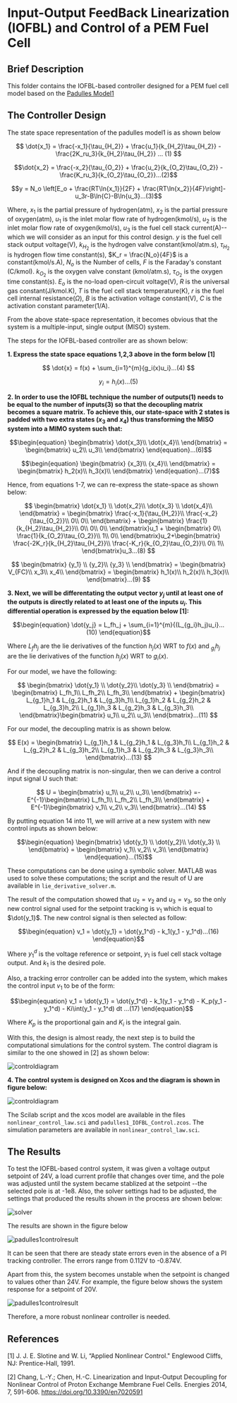# Input-Output FeedBack Linearization (IOFBL) and Control of a PEM Fuel Cell

## Brief Description
This folder contains the IOFBL-based controller designed for a PEM fuel cell model based on the [Padulles Model1](https://github.com/BoboyeOkeya/PEM_Fuel_Cell_Voltage_Control)

## The Controller Design

The state space representation of the padulles model1 is as shown below

$$    \dot{x_1} = \frac{-x_1}{\tau_{H_2}} + \frac{u_1}{k_{H_2}\tau_{H_2}} - \frac{2K_ru_3}{k_{H_2}\tau_{H_2}} ... (1)
$$

$$\dot{x_2} = \frac{-x_2}{\tau_{O_2}} + \frac{u_2}{k_{O_2}\tau_{O_2}} - \frac{K_ru_3}{k_{O_2}\tau_{O_2}}...(2)$$

$$y = N_o \left[E_o + \frac{RT\ln{x_1}}{2F} + \frac{RT\ln{x_2}}{4F}\right]-u_3r-B\ln{C}-B\ln{u_3}...(3)$$

Where, $x_1$ is the partial pressure of hydrogen(atm), $x_2$ is the partial pressure of oxygen(atm), $u_1$ is the inlet molar flow rate of hydrogen(kmol/s), $u_2$ is the inlet molar flow rate of oxygen(kmol/s), $u_3$ is the fuel cell stack current(A)--which we will consider as an input for this control design. $y$ is the fuel cell stack output voltage(V), $k_{H_2}$ is the hydrogen valve constant(kmol/atm.s), ${\tau_{H_2}}$ is hydrogen flow time constant(s), $K_r = \frac{N_o}{4F}$ is a constant(kmol/s.A), $N_o$ is the Number of cells, $F$ is the Faraday's constant (C/kmol). $k_{O_2}$ is the oxygen valve constant (kmol/atm.s), $\tau_{O_2}$ is the oxygen time constant(s). $E_o$ is the no-load open-circuit voltage(V), $R$ is the universal gas constant(J/kmol.K), $T$ is the fuel cell stack temperature(K), $r$ is the fuel cell internal resistance($\Omega$), $B$ is the activation voltage constant(V), $C$ is the activation constant parameter(1/A).

From the above state-space representation, it becomes obvious that the system is a multiple-input, single output (MISO) system.

The steps for the IOFBL-based controller are as shown below:

**1. Express the state space equations 1,2,3 above in the form below [1]**

$$
    \dot{x} = f(x) + \sum_{i=1}^{m}{g_i(x)u_i}...(4)
$$

$$    y_i = h_i(x)...(5)
$$

**2. In order to use the IOFBL technique the number of outputs(1) needs to be equal to the number of inputs(3) so that the decoupling matrix becomes a square matrix. To achieve this, our state-space with 2 states is padded with two extra states ($x_3$ and $x_4$) thus transforming the MISO system into a MIMO system such that:**

$$\begin{equation}
\begin{bmatrix}
  \dot{x_3}\\
  \dot{x_4}\\
\end{bmatrix} = \begin{bmatrix}
  u_2\\
  u_3\\
\end{bmatrix} 
\end{equation}...(6)$$

$$\begin{equation}
\begin{bmatrix}
    {x_3}\\
  {x_4}\\
\end{bmatrix} = \begin{bmatrix}
  h_2(x)\\
  h_3(x)\\
\end{bmatrix} 
\end{equation}...(7)$$


 Hence, from equations 1-7, we can re-express the state-space as shown below:

$$
\begin{bmatrix}
  \dot{x_1} \\
  \dot{x_2}\\
    \dot{x_3} \\
  \dot{x_4}\\
\end{bmatrix}  = \begin{bmatrix}
  \frac{-x_1}{\tau_{H_2}}\\
  \frac{-x_2}{\tau_{O_2}}\\
    0\\
  0\\
\end{bmatrix} + \begin{bmatrix}
  \frac{1}{k_{H_2}\tau_{H_2}}\\
  0\\
    0\\
  0\\
\end{bmatrix}u_1 + \begin{bmatrix}
 0\\
  \frac{1}{k_{O_2}\tau_{O_2}}\\
    1\\
  0\\
\end{bmatrix}u_2+\begin{bmatrix}
  \frac{-2K_r}{k_{H_2}\tau_{H_2}}\\
  \frac{-K_r}{k_{O_2}\tau_{O_2}}\\
    0\\
  1\\
\end{bmatrix}u_3...(8)
$$

$$
\begin{bmatrix}
  {y_1} \\
  {y_2}\\
    {y_3} \\
\end{bmatrix} = \begin{bmatrix}
  V_{FC}\\
  x_3\\
x_4\\
\end{bmatrix} = \begin{bmatrix}
h_1(x)\\
  h_2(x)\\
  h_3(x)\\
\end{bmatrix}...(9)
$$

**3. Next, we will be differentating the output vector $y_j$ until at least one of the outputs is directly related to at least one of the inputs $u_i$. This differential operation is expressed by the equation below [1]:**

$$\begin{equation}
    \dot{y_j} = L_fh_j + \sum_{i=1}^{m}{(L_{g_i}h_j)u_i}...(10)
\end{equation}$$

Where $L_fh_j$ are the lie derivatives of the function $h_j(x)$ WRT to $f(x)$ and $_{g_i}h_j$ are the lie derivatives of the function $h_j(x)$ WRT to $g_i(x)$.

For our model, we have the following:

$$
\begin{bmatrix}
  \dot{y_1} \\
  \dot{y_2}\\
    \dot{y_3} \\
\end{bmatrix}  = \begin{bmatrix}
  L_fh_1\\
  L_fh_2\\
    L_fh_3\\
\end{bmatrix} + \begin{bmatrix}
  L_{g_1}h_1 & L_{g_2}h_1 & L_{g_3}h_1\\
  L_{g_1}h_2 & L_{g_2}h_2 & L_{g_3}h_2\\
  L_{g_1}h_3 & L_{g_2}h_3 & L_{g_3}h_3\\
\end{bmatrix}\begin{bmatrix}
  u_1\\
  u_2\\
    u_3\\
\end{bmatrix}...(11)
$$

For our model, the decoupling matrix is as shown below.

$$
E(x) = \begin{bmatrix}
  L_{g_1}h_1 & L_{g_2}h_1 & L_{g_3}h_1\\
  L_{g_1}h_2 & L_{g_2}h_2 & L_{g_3}h_2\\
  L_{g_1}h_3 & L_{g_2}h_3 & L_{g_3}h_3\\
\end{bmatrix}...(13)
$$

And if the decoupling matrix is non-singular, then we can derive a control input signal U such that:

$$
U = \begin{bmatrix}
  u_1\\
  u_2\\
    u_3\\
\end{bmatrix} =-E^{-1}\begin{bmatrix}
  L_fh_1\\
  L_fh_2\\
    L_fh_3\\
\end{bmatrix} + E^{-1}\begin{bmatrix}
  v_1\\
  v_2\\
    v_3\\
\end{bmatrix}...(14)
$$

By putting equation 14 into 11, we will arrive at a new system with new control inputs as shown below:

$$\begin{equation}
\begin{bmatrix}
  \dot{y_1} \\
  \dot{y_2}\\
    \dot{y_3} \\
\end{bmatrix}  = \begin{bmatrix}
  v_1\\
  v_2\\
    v_3\\
\end{bmatrix}
\end{equation}...(15)$$

These computations can be done using a symbolic solver. MATLAB was used to solve these computations; the script and the result of U are available in `lie_derivative_solver.m`.

The result of the computation showed that $u_2 =v_2$ and $u_3 = v_3$, so the only new control signal used for the setpoint tracking is $v_1$ which is equal to $\dot{y_1}$. The new control signal is then selected as follow:

$$\begin{equation}
v_1 = \dot{y_1} = \dot{y_1^d} - k_1(y_1 - y_1^d)...(16)
\end{equation}$$

Where ${y_1^d}$ is the voltage reference or setpoint, ${y_1}$ is fuel cell stack voltage output. And $k_1$ is the desired pole.

Also, a tracking error controller can be added into the system, which makes the control input $v_1$ to be of the form:

$$\begin{equation}
v_1 = \dot{y_1} = \dot{y_1^d} - k_1(y_1 - y_1^d) - K_p(y_1 - y_1^d) - Ki\int(y_1 - y_1^d) dt ...(17)
\end{equation}$$

Where $K_p$ is the proportional gain and $K_i$ is the integral gain.

With this, the design is almost ready, the next step is to build the computational simulations for the control system. The control diagram is similar to the one showed in [2] as shown below:

![controldiagram](figures/control_diagram.png)

**4. The control system is designed on Xcos and the diagram is shown in figure below:**

![controldiagram](figures/padulles1_control_diagram.jpg)

The Scilab script and the xcos model are available in the files `nonlinear_control_law.sci` and  `padulles1_IOFBL_Control.zcos`. The simulation parameters are available in `nonlinear_control_law.sci`.

## The Results

To test the IOFBL-based control system, it was given a voltage output setpoint of 24V, a load current profile that changes over time, and the pole was adjusted until the system became stablized at the setpoint --the selected pole is at -1e8. Also, the solver settings had to be adjusted, the settings that produced the results shown in the process are shown below:

![solver](figures/solver_settings.png)

The results are shown in the figure below


![padulles1controlresult](figures/padulles1_control_result.png)

It can be seen that there are steady state errors even in the absence of a PI tracking controller. The errors range from 0.112V to -0.874V.

Apart from this, the system becomes unstable when the setpoint is changed to values other than 24V. For example, the figure below shows the system response for a setpoint of 20V.


![padulles1controlresult](figures/padulles1_unstable_result.png)


Therefore, a more robust nonlinear controller is needed.

## References
[1]  J. J. E. Slotine and W. Li, “Applied Nonlinear Control." Englewood 
Cliffs, NJ: Prentice-Hall, 1991. 

[2] Chang, L.-Y.; Chen, H.-C. Linearization and Input-Output Decoupling for Nonlinear Control of Proton Exchange Membrane Fuel Cells. Energies 2014, 7, 591-606. https://doi.org/10.3390/en7020591
